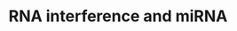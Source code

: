 ---
annotations:
- type: Pathway Ontology
  value: small non-coding RNA pathway
authors:
- MartijnVanIersel
- MaintBot
- Khanspers
- Kyook
communities:
- WormBase_Approved
description: RNA interference (RNAi) refers to the silencing of gene expression by
  the overexpression of sequence-specific RNA molecules. This process is associated
  with a cellular and nuclear defense mechanism used to combat molecular parasites
  such as transposons and viruses. In addition, RNA interference has been shown to
  play a regulatory role in development. Work in C. elegans and other organisms have
  identified many key regulators and pathways necessary for this process. RNAi has
  been adapted into a tool for the study of gene function; through the use of RNAi,
  the expression of a target gene can be inhibited by the reverse engineering of a
  corresponding dsRNA.
last-edited: 2014-01-06
organisms:
- Caenorhabditis elegans
redirect_from:
- /index.php/Pathway:WP394
- /instance/WP394
schema-jsonld:
- '@context': https://schema.org/
  '@id': https://wikipathways.github.io/pathways/WP394.html
  '@type': Dataset
  creator:
    '@type': Organization
    name: WikiPathways
  description: RNA interference (RNAi) refers to the silencing of gene expression
    by the overexpression of sequence-specific RNA molecules. This process is associated
    with a cellular and nuclear defense mechanism used to combat molecular parasites
    such as transposons and viruses. In addition, RNA interference has been shown
    to play a regulatory role in development. Work in C. elegans and other organisms
    have identified many key regulators and pathways necessary for this process. RNAi
    has been adapted into a tool for the study of gene function; through the use of
    RNAi, the expression of a target gene can be inhibited by the reverse engineering
    of a corresponding dsRNA.
  keywords:
  - vig-1
  - tsn-1
  - rrf-3
  - DCR-1/Dicer
  - DRSH-1/Drosha
  - rrf-1
  - RDE-2/MUT-8
  - ALG-1
  - mut-16
  - lin-28
  - lin-4
  - RDE-3/MUT-2
  - mut-7
  - lin-41
  - PASH-1/DGCR8
  - rde-1
  - let-7
  - ego-1
  - ALG-2
  - lin-14
  - rrf-2
  - ppw-1
  - rde-4
  license: CC0
  name: RNA interference and miRNA
seo: CreativeWork
title: RNA interference and miRNA
wpid: WP394
---
